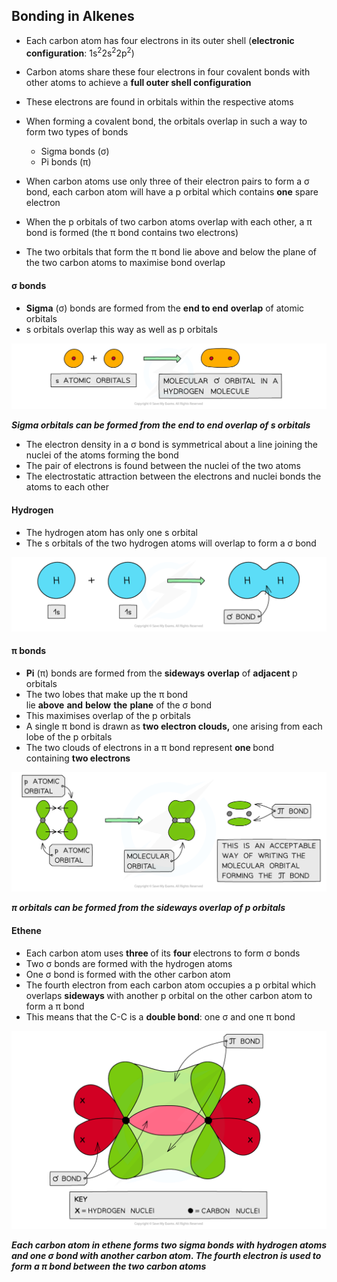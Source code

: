 Bonding in Alkenes
------------------

* Each carbon atom has four electrons in its outer shell (<b>electronic configuration</b>: 1s<sup>2</sup>2s<sup>2</sup>2p<sup>2</sup>)
* Carbon atoms share these four electrons in four covalent bonds with other atoms to achieve a <b>full outer shell configuration</b>
* These electrons are found in orbitals within the respective atoms
* When forming a covalent bond, the orbitals overlap in such a way to form two types of bonds

  + Sigma bonds (σ)
  + Pi bonds (π)

* When carbon atoms use only three of their electron pairs to form a σ bond, each carbon atom will have a p orbital which contains <b>one</b> spare electron
* When the p orbitals of two carbon atoms overlap with each other, a π bond is formed (the π bond contains two electrons)
* The two orbitals that form the π bond lie above and below the plane of the two carbon atoms to maximise bond overlap

#### σ bonds

* <b>Sigma</b> (σ) bonds are formed from the <b>end to end</b> <b>overlap</b> of atomic orbitals
* s orbitals overlap this way as well as p orbitals

![Chemical Bonding Bond Overlap in Sigma Orbitals, downloadable AS & A Level Chemistry revision notes](1.3-Chemical-Bonding-Bond-Overlap-in-Sigma-Orbitals.png)

*<b>Sigma orbitals can be formed from the end to end overlap of s orbitals </b>*

* The electron density in a σ bond is symmetrical about a line joining the nuclei of the atoms forming the bond
* The pair of electrons is found between the nuclei of the two atoms
* The electrostatic attraction between the electrons and nuclei bonds the atoms to each other

#### Hydrogen

* The hydrogen atom has only one s orbital
* The s orbitals of the two hydrogen atoms will overlap to form a σ bond

![Chemical Bonding Orbital Overlap in Hydrogen, downloadable AS & A Level Chemistry revision notes](1.3-Chemical-Bonding-Orbital-Overlap-in-Hydrogen.png)

#### π bonds

* <b>Pi</b> (π) bonds are formed from the <b>sideways</b> <b>overlap</b> of <b>adjacent </b>p orbitals
* The two lobes that make up the π bond lie <b>above</b> <b>and</b> <b>below</b> <b>the</b> <b>plane</b> of the σ bond
* This maximises overlap of the p orbitals
* A single π bond is drawn as <b>two electron clouds,</b> one arising from each lobe of the p orbitals
* The two clouds of electrons in a π bond represent <b>one </b>bond containing <b>two electrons</b>

![Chemical Bonding Bond Overlap in Pi Orbitals, downloadable AS & A Level Chemistry revision notes](1.3-Chemical-Bonding-Bond-Overlap-in-Pi-Orbitals.png)

*<b>π orbitals can be formed from the sideways overlap of p orbitals</b>*

#### Ethene

* Each carbon atom uses <b>three </b>of its <b>four </b>electrons to form σ bonds
* Two σ bonds are formed with the hydrogen atoms
* One σ bond is formed with the other carbon atom
* The fourth electron from each carbon atom occupies a p orbital which overlaps <b>sideways </b>with another p orbital on the other carbon atom to form a π bond
* This means that the C-C is a <b>double bond</b>: one σ and one π bond

![Chemical Bonding Electron Density in Ethene, downloadable AS & A Level Chemistry revision notes](1.3-Chemical-Bonding-Electron-Density-in-Ethene.png)

*<b>Each carbon atom in ethene forms two sigma bonds with hydrogen atoms and one σ bond with another carbon atom. The fourth electron is used to form a π bond between the two carbon atoms</b>*